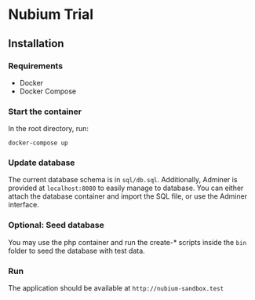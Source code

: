 # Nubium Trial

## Installation

### Requirements

- Docker
- Docker Compose

### Start the container

In the root directory, run:

```shell
docker-compose up
`````

### Update database

The current database schema is in `sql/db.sql`. Additionally, Adminer is provided at `localhost:8080`
to easily manage to database. You can either attach the database container and import the SQL file, or use the Adminer interface.

### Optional: Seed database

You may use the php container and run the create-* scripts inside the `bin` folder to seed the database with test data.

### Run

The application should be available at `http://nubium-sandbox.test`